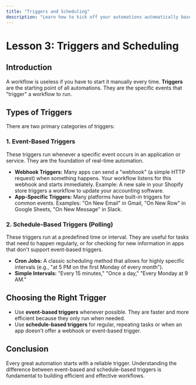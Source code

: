 ```yaml
---
title: "Triggers and Scheduling"
description: "Learn how to kick off your automations automatically based on events or schedules."
---
```

# Lesson 3: Triggers and Scheduling

## Introduction
A workflow is useless if you have to start it manually every time. **Triggers** are the starting point of all automations. They are the specific events that "trigger" a workflow to run.

## Types of Triggers

There are two primary categories of triggers:

### 1. Event-Based Triggers
These triggers run whenever a specific event occurs in an application or service. They are the foundation of real-time automation.
*   **Webhook Triggers:** Many apps can send a "webhook" (a simple HTTP request) when something happens. Your workflow listens for this webhook and starts immediately. Example: A new sale in your Shopify store triggers a workflow to update your accounting software.
*   **App-Specific Triggers:** Many platforms have built-in triggers for common events. Examples: "On New Email" in Gmail, "On New Row" in Google Sheets, "On New Message" in Slack.

### 2. Schedule-Based Triggers (Polling)
These triggers run at a predefined time or interval. They are useful for tasks that need to happen regularly, or for checking for new information in apps that don't support event-based triggers.
*   **Cron Jobs:** A classic scheduling method that allows for highly specific intervals (e.g., "at 5 PM on the first Monday of every month").
*   **Simple Intervals:** "Every 15 minutes," "Once a day," "Every Monday at 9 AM."

## Choosing the Right Trigger
*   Use **event-based triggers** whenever possible. They are faster and more efficient because they only run when needed.
*   Use **schedule-based triggers** for regular, repeating tasks or when an app doesn't offer a webhook or event-based trigger.

## Conclusion
Every great automation starts with a reliable trigger. Understanding the difference between event-based and schedule-based triggers is fundamental to building efficient and effective workflows.
